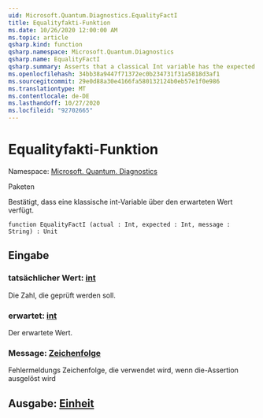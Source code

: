 ```yaml
---
uid: Microsoft.Quantum.Diagnostics.EqualityFactI
title: Equalityfakti-Funktion
ms.date: 10/26/2020 12:00:00 AM
ms.topic: article
qsharp.kind: function
qsharp.namespace: Microsoft.Quantum.Diagnostics
qsharp.name: EqualityFactI
qsharp.summary: Asserts that a classical Int variable has the expected value.
ms.openlocfilehash: 34bb38a9447f71372ec0b234731f31a5818d3af1
ms.sourcegitcommit: 29e0d88a30e4166fa580132124b0eb57e1f0e986
ms.translationtype: MT
ms.contentlocale: de-DE
ms.lasthandoff: 10/27/2020
ms.locfileid: "92702665"
---
```

# <a name="equalityfacti-function"></a>Equalityfakti-Funktion

Namespace: [Microsoft. Quantum. Diagnostics](xref:Microsoft.Quantum.Diagnostics)

Paketen [](https://nuget.org/packages/)


Bestätigt, dass eine klassische int-Variable über den erwarteten Wert verfügt.

```qsharp
function EqualityFactI (actual : Int, expected : Int, message : String) : Unit
```


## <a name="input"></a>Eingabe

### <a name="actual--int"></a>tatsächlicher Wert: [int](xref:microsoft.quantum.lang-ref.int)

Die Zahl, die geprüft werden soll.


### <a name="expected--int"></a>erwartet: [int](xref:microsoft.quantum.lang-ref.int)

Der erwartete Wert.


### <a name="message--string"></a>Message: [Zeichenfolge](xref:microsoft.quantum.lang-ref.string)

Fehlermeldungs Zeichenfolge, die verwendet wird, wenn die-Assertion ausgelöst wird



## <a name="output--unit"></a>Ausgabe: [Einheit](xref:microsoft.quantum.lang-ref.unit)

